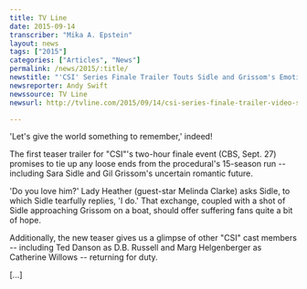 ```yaml
---
title: TV Line
date: 2015-09-14
transcriber: "Mika A. Epstein"
layout: news
tags: ["2015"]
categories: ["Articles", "News"]
permalink: /news/2015/:title/
newstitle: "'CSI' Series Finale Trailer Touts Sidle and Grissom's Emotional Reunion"
newsreporter: Andy Swift
newssource: TV Line
newsurl: http://tvline.com/2015/09/14/csi-series-finale-trailer-video-sidle-grissom-reunion/

---
```


'Let's give the world something to remember,' indeed!

The first teaser trailer for "CSI"'s two-hour finale event (CBS, Sept. 27) promises to tie up any loose ends from the procedural's 15-season run -- including Sara Sidle and Gil Grissom's uncertain romantic future.

'Do you love him?' Lady Heather (guest-star Melinda Clarke) asks Sidle, to which Sidle tearfully replies, 'I do.' That exchange, coupled with a shot of Sidle approaching Grissom on a boat, should offer suffering fans quite a bit of hope.

Additionally, the new teaser gives us a glimpse of other "CSI" cast members -- including Ted Danson as D.B. Russell and Marg Helgenberger as Catherine Willows -- returning for duty.

[...]
